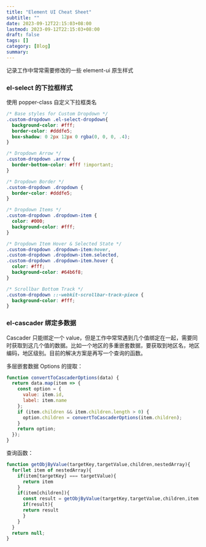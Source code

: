 ```yaml
---
title: "Element UI Cheat Sheet"
subtitle: ""
date: 2023-09-12T22:15:03+08:00
lastmod: 2023-09-12T22:15:03+08:00
draft: false
tags: []
category: [Blog]
summary: 
---
```


记录工作中常常需要修改的一些 element-ui 原生样式

### el-select 的下拉框样式

使用 popper-class 自定义下拉框类名

```css
/* Base styles for Custom Dropdown */
.custom-dropdown .el-select-dropdown{
  background-color: #fff;
  border-color: #dddfe5;
  box-shadow: 0 2px 12px 0 rgba(0, 0, 0, .4);
}

/* Dropdown Arrow */
.custom-dropdown .arrow {
  border-bottom-color: #fff !important;
}

/* Dropdown Border */
.custom-dropdown .dropdown {
  border-color: #dddfe5;
}

/* Dropdown Items */
.custom-dropdown .dropdown-item {
  color: #000;
  background-color: #fff;
}

/* Dropdown Item Hover & Selected State */
.custom-dropdown .dropdown-item:hover,
.custom-dropdown .dropdown-item.selected,
.custom-dropdown .dropdown-item.hover {
  color: #fff;
  background-color: #64b6f8;
}

/* Scrollbar Bottom Track */
.custom-dropdown ::-webkit-scrollbar-track-piece {
  background-color: #fff;
}
```

### el-cascader 绑定多数据

Cascader 只能绑定一个 value，但是工作中常常遇到几个值绑定在一起，需要同时获取到这几个值的数据。比如一个地区的多重嵌套数据，要获取到地区名，地区编码，地区级别。目前的解决方案是再写一个查询的函数。

多层嵌套数据 Options 的提取：

```javascript
function convertToCascaderOptions(data) {
  return data.map(item => {
    const option = {
      value: item.id,
      label: item.name
    };
    if (item.children && item.children.length > 0) {
      option.children = convertToCascaderOptions(item.children);
    }
    return option;
  });
}
```



查询函数：

```javascript
function getObjByValue(targetKey,targetValue,children,nestedArray){
  for(let item of nestedArray){
    if(item[targetKey] === targetValue){
      return item
    }
    if(item[children]){
      const result = getObjByValue(targetKey,targetValue,children,item[children])
      if(result){
      return result
      }
    }
  }
  return null;
}
```

